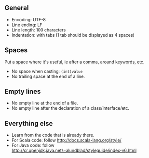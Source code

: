 ## General
- Encoding: UTF-8
- Line ending: LF
- Line length: 100 characters
- Indentation: with tabs (1 tab should be displayed as 4 spaces)

## Spaces
Put a space where it's useful, ie after a comma, around keywords, etc.

- No space when casting: ```(int)value```
- No trailing space at the end of a line.

## Empty lines
- No empty line at the end of a file.
- No empty line after the declaration of a class/interface/etc.

## Everything else
- Learn from the code that is already there.
- For Scala code: follow http://docs.scala-lang.org/style/
- For Java code: follow http://cr.openjdk.java.net/~alundblad/styleguide/index-v6.html